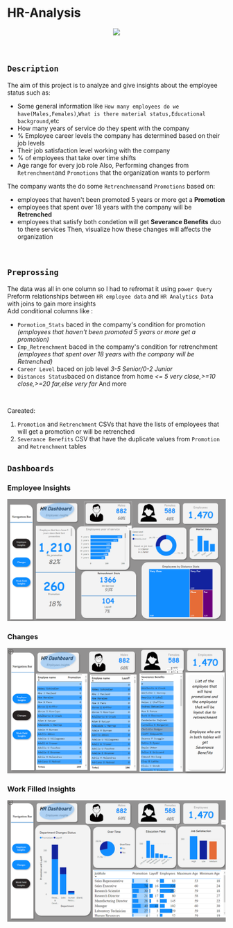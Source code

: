 # HR-Analysis
<p align="center">
  <img src="https://netchex.com/wp-content/uploads/2022/12/HR-Analytics-768x512.png" />
  </p>
</br>

## `Description`

The aim of this project is to analyze and give insights about the employee status such as:
- Some general information like `How many employees do we have(Males,Females)`,`What is there material status,Educational background`,etc
- How many years of service do they spent with the company
- % Employee career levels the company has determined based on their job levels
- Their job satisfaction level working with the company
- % of employees that take over time shifts
- Age range for every job role
Also, Performing changes from `Retrenchment`and `Promotions` that the organization wants to perform 


The company wants the do some `Retrenchmens`and `Promotions` based on:
</br>
- employees that haven't been promoted 5 years or more get a **Promotion**
- employees that spent over 18 years with the company will be **Retrenched** 
- employees that satisfy both condetion will get **Severance Benefits** duo to there services 
Then, visualize how these changes will affects the organization 
<br>

## `Preprossing`
The data was all in one column so I had to refromat it using `power Query`
<br>
Preform relationships between `HR employee data` and `HR Analytics Data` with joins to gain more insights
<br> 
Add conditional columns like :
- `Pormotion_Stats` baced in the compamy's condition for promotion *(employees that haven't been promoted 5 years or more get a promotion)*
- `Emp_Retrenchment` baced in the compamy's condition for retrenchment *(employees that spent over 18 years with the company will be Retrenched)*
- `Career Level` baced on job level *3-5 Senior/0-2 Junior*
- `Distances Status`baced on distance from home  *<= 5 very close,>=10 close,>=20 far,else very far*
And more

<br>

Careated:
1. `Promotion` and `Retrenchment` CSVs that have the lists of employees that will get a promotion or will be retrenched
2. `Severance Benefits` CSV that have the duplicate values from `Promotion` and `Retrenchment` tables

## `Dashboards`
### Employee Insights
<p align="center">
  <img src="https://github.com/Abdelrhman-Sadek/HR-Analysis/blob/main/pics/Emp_insights.png" />
  </p>
  
### Changes
<p align="center">
  <img src="https://github.com/Abdelrhman-Sadek/HR-Analysis/blob/main/pics/Changes.png" />
  </p>
  
### Work Filled Insights
<p align="center">
  <img src="https://github.com/Abdelrhman-Sadek/HR-Analysis/blob/main/pics/Dep_insights.png" />
  </p>
